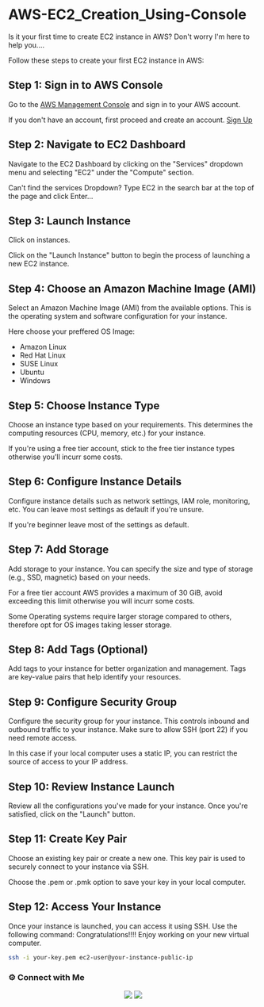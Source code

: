 # AWS-EC2_Creation_Using-Console

Is it your first time to create EC2 instance in AWS? Don't worry I'm here to help you....

Follow these steps to create your first EC2 instance in AWS:

## Step 1: Sign in to AWS Console

Go to the [AWS Management Console](https://aws.amazon.com/console/) and sign in to your AWS account.

If you don't have an account, first proceed and create an account. [Sign Up](https://aws.amazon.com/)

## Step 2: Navigate to EC2 Dashboard

Navigate to the EC2 Dashboard by clicking on the "Services" dropdown menu and selecting "EC2" under the "Compute" section.

Can't find the services Dropdown? Type EC2 in the search bar at the top of the page and click Enter...

## Step 3: Launch Instance

Click on instances.

Click on the "Launch Instance" button to begin the process of launching a new EC2 instance.

## Step 4: Choose an Amazon Machine Image (AMI)

Select an Amazon Machine Image (AMI) from the available options. This is the operating system and software configuration for your instance.

Here choose your preffered OS Image:
- Amazon Linux
- Red Hat Linux
- SUSE Linux
- Ubuntu
- Windows 

## Step 5: Choose Instance Type

Choose an instance type based on your requirements. This determines the computing resources (CPU, memory, etc.) for your instance.

If you're using a free tier account, stick to the free tier instance types otherwise you'll incurr some costs.

## Step 6: Configure Instance Details

Configure instance details such as network settings, IAM role, monitoring, etc. You can leave most settings as default if you're unsure.

If you're beginner leave most of the settings as default.

## Step 7: Add Storage

Add storage to your instance. You can specify the size and type of storage (e.g., SSD, magnetic) based on your needs.

For a free tier account AWS provides a maximum of 30 GiB, avoid exceeding this limit otherwise you will incurr some costs.

Some Operating systems require larger storage compared to others, therefore opt for OS images taking lesser storage.

## Step 8: Add Tags (Optional)

Add tags to your instance for better organization and management. Tags are key-value pairs that help identify your resources.

## Step 9: Configure Security Group

Configure the security group for your instance. This controls inbound and outbound traffic to your instance. Make sure to allow SSH (port 22) if you need remote access.

In this case if your local computer uses a static IP, you can restrict the source of access to your IP address.

## Step 10: Review Instance Launch

Review all the configurations you've made for your instance. Once you're satisfied, click on the "Launch" button.

## Step 11: Create Key Pair

Choose an existing key pair or create a new one. This key pair is used to securely connect to your instance via SSH.

Choose the .pem or .pmk option to save your key in your local computer.

## Step 12: Access Your Instance

Once your instance is launched, you can access it using SSH. Use the following command:
Congratulations!!!!
Enjoy working on your new virtual computer.

```bash
ssh -i your-key.pem ec2-user@your-instance-public-ip
````

### ⚙️ Connect with Me

<p align="center">
<a href="mailto:mulilamwendwa@gmail.com"><img src="https://img.shields.io/badge/Gmail-D14836?style=for-the-badge&logo=gmail&logoColor=white"/></a>
<a href="https://www.linkedin.com/in/Kenedymulila"><img src="https://img.shields.io/badge/LinkedIn-0077B5?style=for-the-badge&logo=linkedin&logoColor=white"/></a> 
